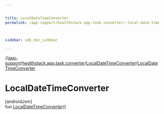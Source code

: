 ```yaml
---


title: LocalDateTimeConverter
permalink: /app-support/healthstack.app.task.converter/-local-date-time-converter/-local-date-time-converter.html



sidebar: sdk_doc_sidebar

---
```



//[app-support](/app-support.html)/[healthstack.app.task.converter](../index.html)/[LocalDateTimeConverter](index.html)/[LocalDateTimeConverter](-local-date-time-converter.html)



# LocalDateTimeConverter



[androidJvm]\
fun [LocalDateTimeConverter](-local-date-time-converter.html)()






